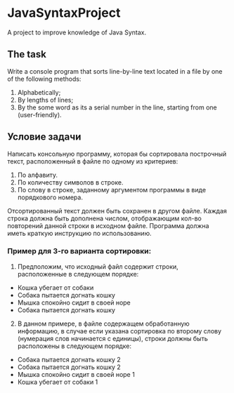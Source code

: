 # JavaSyntaxProject
A project to improve knowledge of Java Syntax. 
## The task
Write a console program that sorts line-by-line text located in a file by one of the following methods:
1. Alphabetically;
2. By lengths of lines;
3. By the some word as its a serial number in the line, starting from one (user-friendly).


## Условие задачи
Написать консольную программу, которая бы сортировала построчный текст,  расположенный  в файле по одному из критериев:
1. По алфавиту.
2. По количеству символов в строке.
3. По слову в строке, заданному аргументом программы в виде порядкового номера.

Отсортированный текст должен быть сохранен в другом файле.
Каждая строка должна быть дополнена числом, отображающим кол-во повторений данной строки в исходном файле.
Программа должна иметь краткую инструкцию по использованию.

### Пример для 3-го варианта сортировки:
1. Предположим, что исходный файл содержит строки, расположенные в следующем порядке:
- Кошка убегает от собаки
- Собака пытается догнать кошку
- Мышка спокойно сидит в своей норе
- Собака пытается догнать кошку

2. В данном примере, в файле содержащем обработанную информацию, в случае если указана сортировка по второму слову (нумерация слов начинается с единицы), строки должны быть расположены в следующем порядке:
- Собака пытается догнать кошку 2
- Cобака пытается догнать кошку 2
- Мышка спокойно сидит в своей норе 1
- Кошка убегает от собаки 1


